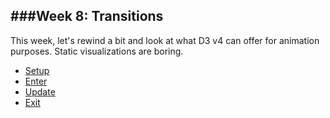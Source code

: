 ###Week 8: Transitions
---

This week, let's rewind a bit and look at what D3 v4 can offer for animation purposes. Static visualizations are boring.

- [Setup](setup.md)
- [Enter](enter.md)
- [Update](update.md)
- [Exit](exit.md)
